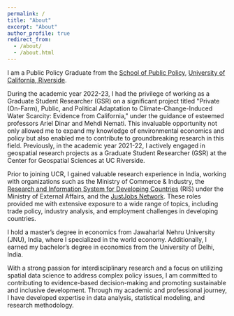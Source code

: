 ```yaml
---
permalink: /
title: "About"
excerpt: "About"
author_profile: true
redirect_from: 
  - /about/
  - /about.html
---
```


<!--I am a Public Policy Graduate Candidate at [School of Public Policy]( https://spp.ucr.edu), [University of California, Riverside](https://www.ucr.edu). During the school year 2021-22, I worked as a Graduate Student Researcher (GSR) at [Center for Geospatial Sciences]( https://spatial.ucr.edu), UC Riverside. Starting summer 2022, I will work as a GSR for **Professor Ariel Dinar** and **Professor Mehdi Nemati**.--> 

<!--Before joining UCR, I worked as a researcher in India with the [Ministry of Commerce & Industry]( https://commerce.gov.in), [Research and Information System for Developing Countries (RIS)]( https://www.ris.org.in) - Ministry of External Affairs, and [JustJobs Network]( https://www.justjobsnetwork.org). I received my Master’s in Economics from [Jawaharlal Nehru University (JNU)]( https://www.jnu.ac.in/node), India, and a bachelor’s degree in Economics from the [University of Delhi]( http://www.du.ac.in), India.-->  

<!--My research interests are in water resource economics, climate change, global value chains, youth employment and spatial data science.--> 

<!--specializing in water resource economics, climate change, global value chains, and spatial data science.--> 


I am a Public Policy Graduate from the [School of Public Policy]( https://spp.ucr.edu), [University of California, Riverside](https://www.ucr.edu).

During the academic year 2022-23, I had the privilege of working as a Graduate Student Researcher (GSR) on a significant project titled "Private (On-Farm), Public, and Political Adaptation to Climate-Change-Induced Water Scarcity: Evidence from California," under the guidance of esteemed professors Ariel Dinar and Mehdi Nemati. This invaluable opportunity not only allowed me to expand my knowledge of environmental economics and policy but also enabled me to contribute to groundbreaking research in this field. Previously, in the academic year 2021-22, I actively engaged in geospatial research projects as a Graduate Student Researcher (GSR) at the Center for Geospatial Sciences at UC Riverside.

Prior to joining UCR, I gained valuable research experience in India, working with organizations such as the Ministry of Commerce & Industry, the [Research and Information System for Developing Countries](https://www.ris.org.in) (RIS) under the Ministry of External Affairs, and the [JustJobs Network](https://www.justjobsnetwork.org/about-us/). These roles provided me with extensive exposure to a wide range of topics, including trade policy, industry analysis, and employment challenges in developing countries.

I hold a master’s degree in economics from Jawaharlal Nehru University (JNU), India, where I specialized in the world economy. Additionally, I earned my bachelor’s degree in economics from the University of Delhi, India.

With a strong passion for interdisciplinary research and a focus on utilizing spatial data science to address complex policy issues, I am committed to contributing to evidence-based decision-making and promoting sustainable and inclusive development. Through my academic and professional journey, I have developed expertise in data analysis, statistical modeling, and research methodology.
